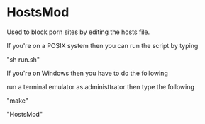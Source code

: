 # HostsMod
Used to block porn sites by editing the hosts file.

If you're on a POSIX system then you can run the script by typing 

"sh run.sh"


If you're on Windows then you have to do the following

run a terminal emulator as administtrator then type the following

"make"

"HostsMod"
